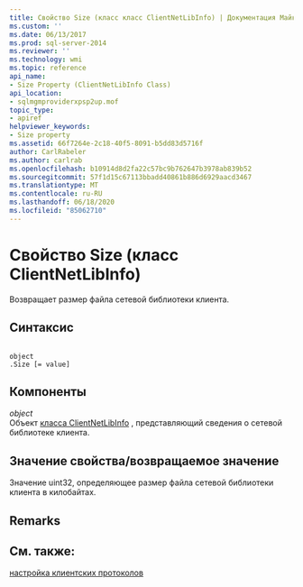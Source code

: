 ```yaml
---
title: Свойство Size (класс класс ClientNetLibInfo) | Документация Майкрософт
ms.custom: ''
ms.date: 06/13/2017
ms.prod: sql-server-2014
ms.reviewer: ''
ms.technology: wmi
ms.topic: reference
api_name:
- Size Property (ClientNetLibInfo Class)
api_location:
- sqlmgmproviderxpsp2up.mof
topic_type:
- apiref
helpviewer_keywords:
- Size property
ms.assetid: 66f7264e-2c18-40f5-8091-b5dd83d5716f
author: CarlRabeler
ms.author: carlrab
ms.openlocfilehash: b10914d8d2fa22c57bc9b762647b3978ab839b52
ms.sourcegitcommit: 57f1d15c67113bbadd40861b886d6929aacd3467
ms.translationtype: MT
ms.contentlocale: ru-RU
ms.lasthandoff: 06/18/2020
ms.locfileid: "85062710"
---
```

# <a name="size-property-clientnetlibinfo-class"></a>Свойство Size (класс ClientNetLibInfo)
  Возвращает размер файла сетевой библиотеки клиента.  
  
## <a name="syntax"></a>Синтаксис  
  
```  
  
object  
.Size [= value]  
```  
  
## <a name="parts"></a>Компоненты  
 *object*  
 Объект [класса ClientNetLibInfo](clientnetlibinfo-class.md) , представляющий сведения о сетевой библиотеке клиента.  
  
## <a name="property-valuereturn-value"></a>Значение свойства/возвращаемое значение  
 Значение uint32, определяющее размер файла сетевой библиотеки клиента в килобайтах.  
  
## <a name="remarks"></a>Remarks  
  
## <a name="see-also"></a>См. также:  
 [настройка клиентских протоколов](https://technet.microsoft.com/library/ms181035.aspx)  
  
  
